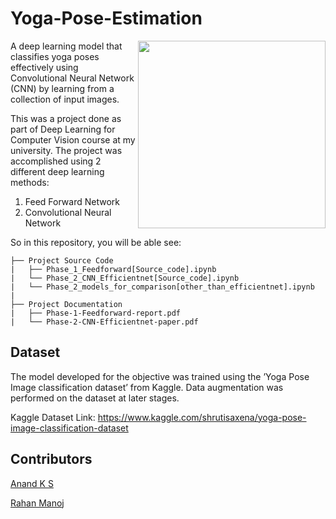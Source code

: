 # Yoga-Pose-Estimation


<img align="right" src="https://user-images.githubusercontent.com/51161902/148590966-7b7a78a0-1d0c-40e8-b804-1a5362ef2bc4.jpg" width=300 >
A deep learning model that classifies yoga poses effectively using Convolutional Neural Network (CNN) by learning from a collection of input images.

This was a project done as part of Deep Learning for Computer Vision course at my university. The project was accomplished using 2 different deep learning methods: 

1) Feed Forward Network
2) Convolutional Neural Network

So in this repository, you will be able see:
```
├── Project Source Code
|   ├── Phase_1_Feedforward[Source_code].ipynb
|   └── Phase_2_CNN_Efficientnet[Source_code].ipynb
|   └── Phase_2_models_for_comparison[other_than_efficientnet].ipynb
|   
├── Project Documentation
|   ├── Phase-1-Feedforward-report.pdf
|   └── Phase-2-CNN-Efficientnet-paper.pdf

```
## Dataset
The model developed for the objective was trained using
the ’Yoga Pose Image classification dataset’ from Kaggle.
Data augmentation was performed on the dataset at later
stages.

Kaggle Dataset Link: https://www.kaggle.com/shrutisaxena/yoga-pose-image-classification-dataset

## Contributors
<a href="https://github.com/Anandks07">Anand K S</a>

<a href="https://github.com/rahanmanoj">Rahan Manoj</a>
